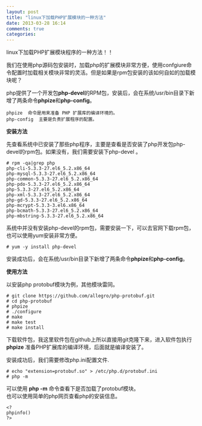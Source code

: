 ```yaml
---
layout: post
title: "linux下加载PHP扩展模块的一种方法"
date: 2013-03-28 16:14
comments: true
categories: 
---
```


linux下加载PHP扩展模块程序的一种方法！！ 

我们在使用php源码包安装时，加载php的扩展模块非常方便，使用confgiure命令配置时加载相关模块非常的灵活。但是如果是rpm包安装的该如何自如的加载模块呢？

php提供了一个开发包**php-devel**的RPM包，安装后，会在系统/usr/bin目录下新增了两条命令**phpize**和**php-config**。

	phpize	命令是用来准备 PHP 扩展库的编译环境的。
	php-config	主要是负责扩展程序的配置。

**安装方法**

先查看系统中已安装了那些php程序，主要是查看是否安装了php开发包php-devel的rpm包。如果没有，我们需要安装下php-devel 。

	# rpm -qa|grep php
	php-cli-5.3.3-27.el6_5.2.x86_64
	php-mysql-5.3.3-27.el6_5.2.x86_64
	php-common-5.3.3-27.el6_5.2.x86_64
	php-pdo-5.3.3-27.el6_5.2.x86_64
	php-5.3.3-27.el6_5.2.x86_64
	php-xml-5.3.3-27.el6_5.2.x86_64
	php-gd-5.3.3-27.el6_5.2.x86_64
	php-mcrypt-5.3.3-3.el6.x86_64
	php-bcmath-5.3.3-27.el6_5.2.x86_64
	php-mbstring-5.3.3-27.el6_5.2.x86_64

系统中并没有安装php-devel的rpm包，需要安装一下，可以去官网下载rpm包，也可以使用yum安装非常方便。

	# yum -y install php-devel


安装成功后，会在系统/usr/bin目录下新增了两条命令**phpize**和**php-config**。

**使用方法**

以安装php protobuf模块为例，其他模块雷同。
	
	# git clone https://github.com/allegro/php-protobuf.git
	# cd php-protobuf
	# phpize
	# ./configure
	# make
	# make test
	# make install

下载软件包，我这里软件包在github上所以直接用git克隆下来，进入软件包执行 **phpize** 准备PHP扩展库的编译环境，后面就是编译安装了。

安装成功后，我们需要修改php.ini配置文件.

	# echo "extension=protobuf.so" > /etc/php.d/protobuf.ini
	# php -m

可以使用 **php -m** 命令查看下是否加载了protobuf模块。  
也可以使用简单的php网页查看php的安装信息。

	<?
	phpinfo()
	?>

